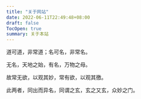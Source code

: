 ```yaml
---
title: "关于网站"
date: 2022-06-11T22:49:48+08:00
draft: false
TocOpen: true
summary: 关于本站
---
```


道可道，非常道；名可名，非常名。

无名，天地之始，有名，万物之母。

故常无欲，以观其妙，常有欲，以观其徼。

此两者，同出而异名，同谓之玄，玄之又玄，众妙之门。